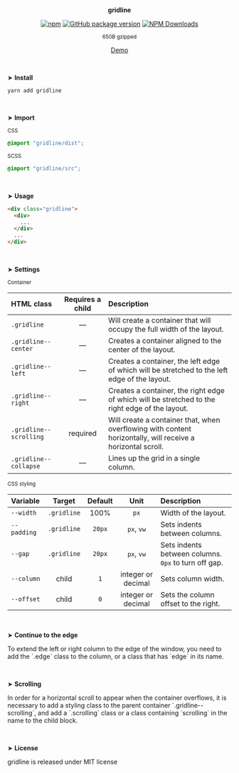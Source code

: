 <br>
<p align="center"><strong>gridline</strong></p>

<div align="center">

[![npm](https://img.shields.io/npm/v/gridline.svg?colorB=brightgreen)](https://www.npmjs.com/package/gridline)
[![GitHub package version](https://img.shields.io/github/package-json/v/ux-ui-pro/gridline.svg)](https://github.com/ux-ui-pro/gridline)
[![NPM Downloads](https://img.shields.io/npm/dm/gridline.svg?style=flat)](https://www.npmjs.org/package/gridline)

</div>

<p align="center"><sup>650B gzipped</sup></p>
<p align="center"><a href="https://t8th3h.csb.app/">Demo</a></p>
<br>

&#10148; **Install**

```console
yarn add gridline
```
<br>

&#10148; **Import**

<sub>CSS</sub>
```scss
@import "gridline/dist";
```

<sub>SCSS</sub>
```scss
@import "gridline/src";
```
<br>

&#10148; **Usage**
 
```html
<div class="gridline">
  <div>
    ...
  </div>
  ...
</div>
```
<br>

&#10148; **Settings**

<sub>Container</sub>

| HTML class             | Requires a child | Description                                                                                                 |
|:-----------------------|:----------------:|:------------------------------------------------------------------------------------------------------------|
| `.gridline`            |        —         | Will create a container that will occupy the full width of the layout.                                      |
| `.gridline--center`    |        —         | Creates a container aligned to the center of the layout.                                                    |
| `.gridline--left`      |        —         | Creates a container, the left edge of which will be stretched to the left edge of the layout.               |
| `.gridline--right`     |        —         | Creates a container, the right edge of which will be stretched to the right edge of the layout.             |
| `.gridline--scrolling` |     required     | Will create a container that, when overflowing with content horizontally, will receive a horizontal scroll. |
| `.gridline--collapse`  |        —         | Lines up the grid in a single column.                                                                       |

<sub>CSS styling</sub>

| Variable     |   Target    | Default |        Unit        | Description                                          |
|:-------------|:-----------:|:-------:|:------------------:|:-----------------------------------------------------|
| `--width`    | `.gridline` |  100%   |        `px`        | Width of the layout.                                 |
| `--padding`  | `.gridline` | `20px`  |     `px`, `vw`     | Sets indents between columns.                        |
| `--gap`      | `.gridline` | `20px`  |     `px`, `vw`     | Sets indents between columns. `0px` to turn off gap. |
| `--column`   |    child    |   `1`   | integer or decimal | Sets column width.                                   |
| `--offset`   |    child    |   `0`   | integer or decimal | Sets the column offset to the right.                 |
<br>

&#10148; **Continue to the edge**

<p>To extend the left or right column to the edge of the window, you need to add the `.edge` class to the column, or a class that has `edge` in its name.</p>

<br>

&#10148; **Scrolling**

<p>In order for a horizontal scroll to appear when the container overflows, it is necessary to add a styling class to the parent container `.gridline--scrolling`, and add a `.scrolling` class or a class containing `scrolling` in the name to the child block.</p>

<br>

&#10148; **License**

<p>gridline is released under MIT license</p>